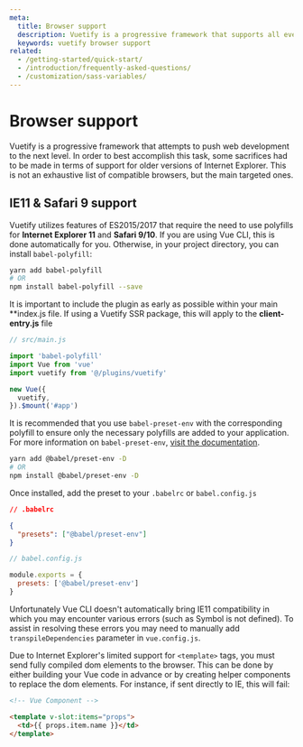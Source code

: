 ```yaml
---
meta:
  title: Browser support
  description: Vuetify is a progressive framework that supports all evergreen browsers and IE11 / Safari with polyfill.
  keywords: vuetify browser support
related:
  - /getting-started/quick-start/
  - /introduction/frequently-asked-questions/
  - /customization/sass-variables/
---
```


# Browser support

Vuetify is a progressive framework that attempts to push web development to the next level. In order to best accomplish this task, some sacrifices had to be made in terms of support for older versions of Internet Explorer. This is not an exhaustive list of compatible browsers, but the main targeted ones. <entry-ad />

## IE11 & Safari 9 support
Vuetify utilizes features of ES2015/2017 that require the need to use polyfills for **Internet Explorer 11** and **Safari 9/10**. If you are using Vue CLI, this is done automatically for you. Otherwise, in your project directory, you can install `babel-polyfill`:

```bash
yarn add babel-polyfill
# OR
npm install babel-polyfill --save
```

It is important to include the plugin as early as possible within your main **index.js file. If using a Vuetify SSR package, this will apply to the **client-entry.js** file

```js
// src/main.js

import 'babel-polyfill'
import Vue from 'vue'
import vuetify from '@/plugins/vuetify'

new Vue({
  vuetify,
}).$mount('#app')
```

It is recommended that you use `babel-preset-env` with the corresponding polyfill to ensure only the necessary polyfills are added to your application. For more information on `babel-preset-env`, [visit the documentation](https://babeljs.io/docs/en/next/babel-preset-env.html).

```bash
yarn add @babel/preset-env -D
# OR
npm install @babel/preset-env -D
```

Once installed, add the preset to your `.babelrc` or `babel.config.js`

```json
// .babelrc

{
  "presets": ["@babel/preset-env"]
}
```

```js
// babel.config.js

module.exports = {
  presets: ['@babel/preset-env']
}
```

<alert type="info">Unfortunately Vue CLI doesn't automatically bring IE11 compatibility in which you may encounter various errors (such as Symbol is not defined). To assist in resolving these errors you may need to manually add `transpileDependencies` parameter in `vue.config.js`.</alert>

Due to Internet Explorer's limited support for `<template>` tags, you must send fully compiled dom elements to the browser. This can be done by either building your Vue code in advance or by creating helper components to replace the dom elements. For instance, if sent directly to IE, this will fail:

```html
<!-- Vue Component -->

<template v-slot:items="props">
  <td>{‌{ props.item.name }‌}</td>
</template>
```

<endmatter />
